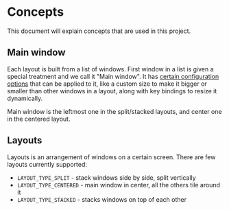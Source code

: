 # Concepts

This document will explain concepts that are used in this project.

## Main window

Each layout is built from a list of windows. First window in a list is given a special treatment and we call it "Main window". It has [certain configuration options](docs/config.md) that can be applied to it, like a custom size to make it bigger or smaller than other windows in a layout, along with key bindings to resize it dynamically.

Main window is the leftmost one in the split/stacked layouts, and center one in the centered layout.

## Layouts

Layouts is an arrangement of windows on a certain screen. There are few layouts currently supported:
- `LAYOUT_TYPE_SPLIT` - stack windows side by side, split vertically
- `LAYOUT_TYPE_CENTERED` - main window in center, all the others tile around it
- `LAYOUT_TYPE_STACKED` - stacks windows on top of each other